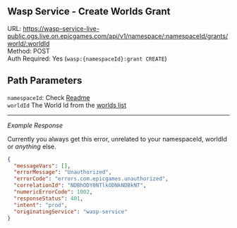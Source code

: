 ## Wasp Service - Create Worlds Grant

URL: https://wasp-service-live-public.ogs.live.on.epicgames.com/api/v1/namespace/:namespaceId/grants/world/:worldId \
Method: POST \
Auth Required: Yes (`wasp:{namespaceId}:grant CREATE`)

## Path Parameters

`namespaceId`: Check [Readme](../../README.md) <br/>
`worldId` The World Id from the [worlds list](../AccountAccessibleWorld.md)

---

_Example Response_

Currently you always get this error, unrelated to your namespaceId, worldId or _anything_ else.

```json
{
  "messageVars": [],
  "errorMessage": "Unauthorized",
  "errorCode": "errors.com.epicgames.unauthorized",
  "correlationId": "NDBhODY0NTlkODNkNDBkNT",
  "numericErrorCode": 1002,
  "responseStatus": 401,
  "intent": "prod",
  "originatingService": "wasp-service"
}
```
